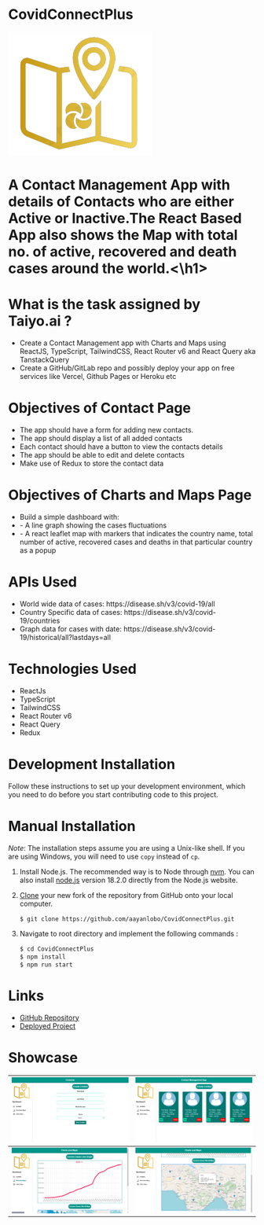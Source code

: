 <h1>CovidConnectPlus</h1>
<img src = 'assets/logo.png' alt = 'logo' ></img>
<h1>A Contact Management App with details of Contacts who are either Active or Inactive.The React Based App also shows the Map with total no. of active, recovered and death cases around the world.<\h1>  
<h1>What is the task assigned by Taiyo.ai ?</h1>
<ul>
<li>Create a Contact Management app with Charts and Maps using ReactJS, TypeScript,
TailwindCSS, React Router v6 and React Query aka TanstackQuery</li>
<li>Create a GitHub/GitLab repo and possibly deploy your app on free services like Vercel, Github
Pages or Heroku etc</li>
</ul>
<h1>Objectives of Contact Page</h1>
<ul>
    <li>The app should have a form for adding new contacts.
    </li>
    <li>The app should display a list of all added contacts</li>
    <li>
    Each contact should have a button to view the contacts details
    </li>
    <li>
    The app should be able to edit and delete contacts
    </li>
    <li>
    Make use of Redux to store the contact data
    </li>
    
</ul>
<h1>Objectives of Charts and Maps Page</h1>
<ul>
    <li>Build a simple dashboard with:
    </li>
    <li>- A line graph showing the cases fluctuations</li>
    <li>
    - A react leaflet map with markers that indicates the country name, total number
    of active, recovered cases and deaths in that particular country as a popup
    </li> 
</ul>

<h1>APIs Used</h1>
<ul>
    <li>World wide data of cases: https://disease.sh/v3/covid-19/all
    </li>
    <li>Country Specific data of cases: https://disease.sh/v3/covid-19/countries</li>
    <li>
   Graph data for cases with date: https://disease.sh/v3/covid-19/historical/all?lastdays=all
    </li> 
</ul>

<h1>Technologies Used</h1>
<ul>
    <li>ReactJs
    </li>
    <li>TypeScript</li>
    <li>
  TailwindCSS
    </li> 
    <li>React Router v6
    </li>
    <li>React Query</li>
    <li>
    Redux
    </li> 
</ul>

<h1><strong> Development Installation </strong></h1>

Follow these instructions to set up your development environment, which you need to do before you start contributing code to this project.

<h1><strong> Manual Installation </strong></h1>

_Note_: The installation steps assume you are using a Unix-like shell. If you are using Windows, you will need to use `copy` instead of `cp`.

1. Install Node.js. The recommended way is to Node through [nvm](https://github.com/nvm-sh/nvm). You can also install [node.js](https://nodejs.org/download/release/v18.2.0/) version 18.2.0 directly from the Node.js website.
2. [Clone](https://github.com/aayanlobo/CovidConnectPlus.git) your new fork of the repository from GitHub onto your local computer.

   ```
   $ git clone https://github.com/aayanlobo/CovidConnectPlus.git
   ```
3. Navigate to root directory and implement the following commands :

   ```
   $ cd CovidConnectPlus
   $ npm install
   $ npm run start
   ```

# Links

- [GitHub Repository](https://github.com/aayanlobo/CovidConnectPlus.git)
- [Deployed Project](https://covid-connect-plus.vercel.app/)


# Showcase
|     ![Create Contact Page](assets/createcontactpage.png)     |       ![Contact Page](assets/contactpage.png)        |
| :--------------------------------------------------: | :-----------------------------------------------------: |
| ![Line Graph](assets/linegraph.png) | ![Map View](assets/mapview.png) |
